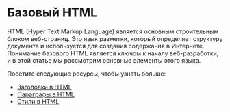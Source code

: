# Базовый HTML

HTML (Hyper Text Markup Language) является основным строительным блоком веб-страниц. Это язык разметки, который определяет структуру документа и используется для создания содержания в Интернете. Понимание базового HTML является ключом к началу веб-разработки, и в этой статье мы рассмотрим основные элементы этого языка.

Посетите следующие ресурсы, чтобы узнать больше:
- [Заголовки в HTML](2.1%20HTML%20Headings/README.md)
- [Параграфы в HTML](2.2%20HTML%20Paragraphs/README.md)
- [Стили в HTML](2.3%20HTML%20Styles/README.md)